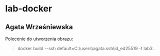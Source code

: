 # lab-docker
## Agata Wrześniewska

Polecenie do utworzenia obrazu:
> docker build --ssh default=C:\users\agata\.ssh\id_ed25519 -t lab3 .

